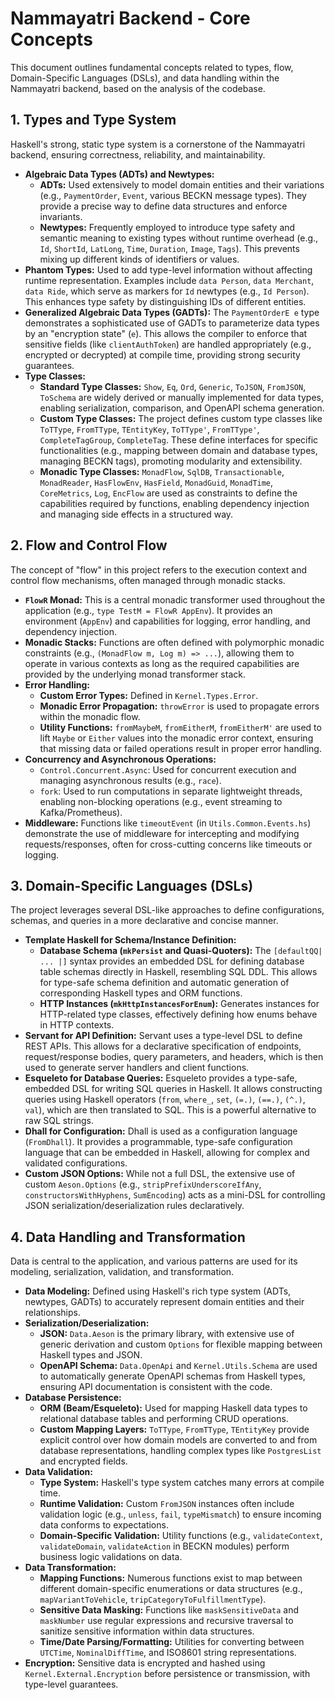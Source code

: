 # Nammayatri Backend - Core Concepts

This document outlines fundamental concepts related to types, flow, Domain-Specific Languages (DSLs), and data handling within the Nammayatri backend, based on the analysis of the codebase.

## 1. Types and Type System

Haskell's strong, static type system is a cornerstone of the Nammayatri backend, ensuring correctness, reliability, and maintainability.

*   **Algebraic Data Types (ADTs) and Newtypes:**
    *   **ADTs:** Used extensively to model domain entities and their variations (e.g., `PaymentOrder`, `Event`, various BECKN message types). They provide a precise way to define data structures and enforce invariants.
    *   **Newtypes:** Frequently employed to introduce type safety and semantic meaning to existing types without runtime overhead (e.g., `Id`, `ShortId`, `LatLong`, `Time`, `Duration`, `Image`, `Tags`). This prevents mixing up different kinds of identifiers or values.
*   **Phantom Types:** Used to add type-level information without affecting runtime representation. Examples include `data Person`, `data Merchant`, `data Ride`, which serve as markers for `Id` newtypes (e.g., `Id Person`). This enhances type safety by distinguishing IDs of different entities.
*   **Generalized Algebraic Data Types (GADTs):** The `PaymentOrderE e` type demonstrates a sophisticated use of GADTs to parameterize data types by an "encryption state" (`e`). This allows the compiler to enforce that sensitive fields (like `clientAuthToken`) are handled appropriately (e.g., encrypted or decrypted) at compile time, providing strong security guarantees.
*   **Type Classes:**
    *   **Standard Type Classes:** `Show`, `Eq`, `Ord`, `Generic`, `ToJSON`, `FromJSON`, `ToSchema` are widely derived or manually implemented for data types, enabling serialization, comparison, and OpenAPI schema generation.
    *   **Custom Type Classes:** The project defines custom type classes like `ToTType`, `FromTType`, `TEntityKey`, `ToTType'`, `FromTType'`, `CompleteTagGroup`, `CompleteTag`. These define interfaces for specific functionalities (e.g., mapping between domain and database types, managing BECKN tags), promoting modularity and extensibility.
    *   **Monadic Type Classes:** `MonadFlow`, `SqlDB`, `Transactionable`, `MonadReader`, `HasFlowEnv`, `HasField`, `MonadGuid`, `MonadTime`, `CoreMetrics`, `Log`, `EncFlow` are used as constraints to define the capabilities required by functions, enabling dependency injection and managing side effects in a structured way.

## 2. Flow and Control Flow

The concept of "flow" in this project refers to the execution context and control flow mechanisms, often managed through monadic stacks.

*   **`FlowR` Monad:** This is a central monadic transformer used throughout the application (e.g., `type TestM = FlowR AppEnv`). It provides an environment (`AppEnv`) and capabilities for logging, error handling, and dependency injection.
*   **Monadic Stacks:** Functions are often defined with polymorphic monadic constraints (e.g., `(MonadFlow m, Log m) => ...`), allowing them to operate in various contexts as long as the required capabilities are provided by the underlying monad transformer stack.
*   **Error Handling:**
    *   **Custom Error Types:** Defined in `Kernel.Types.Error`.
    *   **Monadic Error Propagation:** `throwError` is used to propagate errors within the monadic flow.
    *   **Utility Functions:** `fromMaybeM`, `fromEitherM`, `fromEitherM'` are used to lift `Maybe` or `Either` values into the monadic error context, ensuring that missing data or failed operations result in proper error handling.
*   **Concurrency and Asynchronous Operations:**
    *   `Control.Concurrent.Async`: Used for concurrent execution and managing asynchronous results (e.g., `race`).
    *   `fork`: Used to run computations in separate lightweight threads, enabling non-blocking operations (e.g., event streaming to Kafka/Prometheus).
*   **Middleware:** Functions like `timeoutEvent` (in `Utils.Common.Events.hs`) demonstrate the use of middleware for intercepting and modifying requests/responses, often for cross-cutting concerns like timeouts or logging.

## 3. Domain-Specific Languages (DSLs)

The project leverages several DSL-like approaches to define configurations, schemas, and queries in a more declarative and concise manner.

*   **Template Haskell for Schema/Instance Definition:**
    *   **Database Schema (`mkPersist` and Quasi-Quoters):** The `[defaultQQ| ... |]` syntax provides an embedded DSL for defining database table schemas directly in Haskell, resembling SQL DDL. This allows for type-safe schema definition and automatic generation of corresponding Haskell types and ORM functions.
    *   **HTTP Instances (`mkHttpInstancesForEnum`):** Generates instances for HTTP-related type classes, effectively defining how enums behave in HTTP contexts.
*   **Servant for API Definition:** Servant uses a type-level DSL to define REST APIs. This allows for a declarative specification of endpoints, request/response bodies, query parameters, and headers, which is then used to generate server handlers and client functions.
*   **Esqueleto for Database Queries:** Esqueleto provides a type-safe, embedded DSL for writing SQL queries in Haskell. It allows constructing queries using Haskell operators (`from`, `where_`, `set`, `(=.)`, `(==.)`, `(^.)`, `val`), which are then translated to SQL. This is a powerful alternative to raw SQL strings.
*   **Dhall for Configuration:** Dhall is used as a configuration language (`FromDhall`). It provides a programmable, type-safe configuration language that can be embedded in Haskell, allowing for complex and validated configurations.
*   **Custom JSON Options:** While not a full DSL, the extensive use of custom `Aeson.Options` (e.g., `stripPrefixUnderscoreIfAny`, `constructorsWithHyphens`, `SumEncoding`) acts as a mini-DSL for controlling JSON serialization/deserialization rules declaratively.

## 4. Data Handling and Transformation

Data is central to the application, and various patterns are used for its modeling, serialization, validation, and transformation.

*   **Data Modeling:** Defined using Haskell's rich type system (ADTs, newtypes, GADTs) to accurately represent domain entities and their relationships.
*   **Serialization/Deserialization:**
    *   **JSON:** `Data.Aeson` is the primary library, with extensive use of generic derivation and custom `Options` for flexible mapping between Haskell types and JSON.
    *   **OpenAPI Schema:** `Data.OpenApi` and `Kernel.Utils.Schema` are used to automatically generate OpenAPI schemas from Haskell types, ensuring API documentation is consistent with the code.
*   **Database Persistence:**
    *   **ORM (Beam/Esqueleto):** Used for mapping Haskell data types to relational database tables and performing CRUD operations.
    *   **Custom Mapping Layers:** `ToTType`, `FromTType`, `TEntityKey` provide explicit control over how domain models are converted to and from database representations, handling complex types like `PostgresList` and encrypted fields.
*   **Data Validation:**
    *   **Type System:** Haskell's type system catches many errors at compile time.
    *   **Runtime Validation:** Custom `FromJSON` instances often include validation logic (e.g., `unless`, `fail`, `typeMismatch`) to ensure incoming data conforms to expectations.
    *   **Domain-Specific Validation:** Utility functions (e.g., `validateContext`, `validateDomain`, `validateAction` in BECKN modules) perform business logic validations on data.
*   **Data Transformation:**
    *   **Mapping Functions:** Numerous functions exist to map between different domain-specific enumerations or data structures (e.g., `mapVariantToVehicle`, `tripCategoryToFulfillmentType`).
    *   **Sensitive Data Masking:** Functions like `maskSensitiveData` and `maskNumber` use regular expressions and recursive traversal to sanitize sensitive information within data structures.
    *   **Time/Date Parsing/Formatting:** Utilities for converting between `UTCTime`, `NominalDiffTime`, and ISO8601 string representations.
*   **Encryption:** Sensitive data is encrypted and hashed using `Kernel.External.Encryption` before persistence or transmission, with type-level guarantees.
